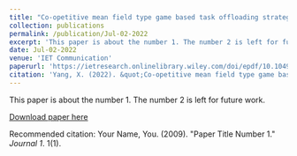 ```yaml
---
title: "Co-opetitive mean field type game based task offloading strategy in multi-access edge computing networks"
collection: publications
permalink: /publication/Jul-02-2022
excerpt: 'This paper is about the number 1. The number 2 is left for future work.'
date: Jul-02-2022
venue: 'IET Communication'
paperurl: 'https://ietresearch.onlinelibrary.wiley.com/doi/epdf/10.1049/cmu2.12450'
citation: 'Yang, X. (2022). &quot;Co‐opetitive mean field type game based task offloading strategy in multi‐access edge computing networks.&quot; IET Communications, 16(16), 1946-1956.'
---
```

This paper is about the number 1. The number 2 is left for future work.

[Download paper here](https://ietresearch.onlinelibrary.wiley.com/doi/epdf/10.1049/cmu2.12450)

Recommended citation: Your Name, You. (2009). "Paper Title Number 1." <i>Journal 1</i>. 1(1).